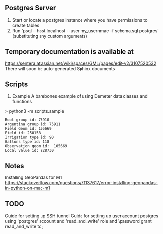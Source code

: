 ## Postgres Server
1) Start or locate a postgres instance where you have permissions to create tables
2) Run 'psql --host localhost --user my\_usernmae -f schema.sql postgres' (substituting any custom arguments)


## Temporary documentation is available at
https://sentera.atlassian.net/wiki/spaces/GML/pages/edit-v2/3107520532
There will soon be auto-generated Sphinx documents

## Scripts

1) Example
   A barebones example of using Demeter data classes and functions

\> python3 -m scripts.sample
```
Root group id: 75910
Argentina group id: 75911
Field Geom id: 105669
Field id: 250158
Irrigation type id: 90
Gallons type id: 118
Observation geom id:  105669
Local value id: 228730
```


## Notes
Installing GeoPandas for M1
https://stackoverflow.com/questions/71137617/error-installing-geopandas-in-python-on-mac-m1


## TODO
Guide for setting up SSH tunnel
Guide for setting up user account postgres using 'postgres' account and 'read\_and\_write' role and \password <user>
  grant read\_and\_write to <user>;

